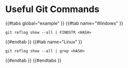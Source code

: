 # Useful Git Commands

{{#tabs global="example" }}
{{#tab name="Windows" }}

```shell
git reflog show --all | FINDSTR <HASH>
```

{{#endtab }}
{{#tab name="Linux" }}

```shell
git reflog show --all | grep <HASH>
```

{{#endtab }}
{{#endtabs }}
